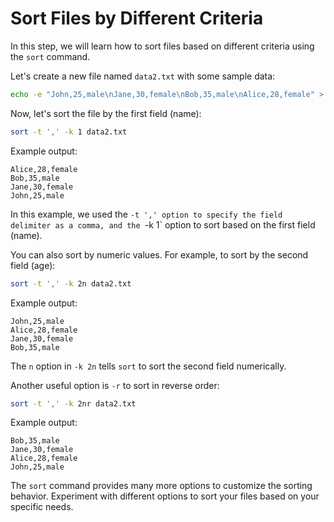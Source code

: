 # Sort Files by Different Criteria

In this step, we will learn how to sort files based on different criteria using the `sort` command.

Let's create a new file named `data2.txt` with some sample data:

```bash
echo -e "John,25,male\nJane,30,female\nBob,35,male\nAlice,28,female" > data2.txt
```

Now, let's sort the file by the first field (name):

```bash
sort -t ',' -k 1 data2.txt
```

Example output:

```
Alice,28,female
Bob,35,male
Jane,30,female
John,25,male
```

In this example, we used the `-t ',' option to specify the field delimiter as a comma, and the `-k 1` option to sort based on the first field (name).

You can also sort by numeric values. For example, to sort by the second field (age):

```bash
sort -t ',' -k 2n data2.txt
```

Example output:

```
John,25,male
Alice,28,female
Jane,30,female
Bob,35,male
```

The `n` option in `-k 2n` tells `sort` to sort the second field numerically.

Another useful option is `-r` to sort in reverse order:

```bash
sort -t ',' -k 2nr data2.txt
```

Example output:

```
Bob,35,male
Jane,30,female
Alice,28,female
John,25,male
```

The `sort` command provides many more options to customize the sorting behavior. Experiment with different options to sort your files based on your specific needs.
